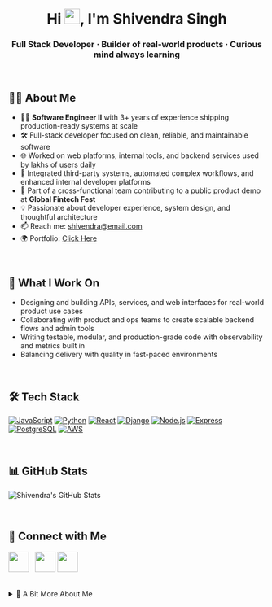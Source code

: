 <h1 align="center">Hi <img src="https://raw.githubusercontent.com/MartinHeinz/MartinHeinz/master/wave.gif" width="30px">, I'm Shivendra Singh</h1>
<h3 align="center">Full Stack Developer · Builder of real-world products · Curious mind always learning</h3>

<br>

## 👨‍💻 About Me

- 🧑‍💼 **Software Engineer II** with 3+ years of experience shipping production-ready systems at scale
- 🛠️ Full-stack developer focused on clean, reliable, and maintainable software
- 🌐 Worked on web platforms, internal tools, and backend services used by lakhs of users daily
- 🔁 Integrated third-party systems, automated complex workflows, and enhanced internal developer platforms
- 🚀 Part of a cross-functional team contributing to a public product demo at **Global Fintech Fest**
- 💡 Passionate about developer experience, system design, and thoughtful architecture
- 📫 Reach me: [shivendra@email.com](mailto:shivendra@email.com)
- 🌍 Portfolio: [Click Here](https://shivendra-singh-portfolio.netlify.app)

<br>

## 🚀 What I Work On

- Designing and building APIs, services, and web interfaces for real-world product use cases  
- Collaborating with product and ops teams to create scalable backend flows and admin tools  
- Writing testable, modular, and production-grade code with observability and metrics built in  
- Balancing delivery with quality in fast-paced environments  

<br>

## 🛠️ Tech Stack

[![JavaScript](https://img.shields.io/badge/-JavaScript-F7DF1E?style=for-the-badge&labelColor=black&logo=javascript)](#)
[![Python](https://img.shields.io/badge/-Python-3776AB?style=for-the-badge&labelColor=black&logo=python)](#)
[![React](https://img.shields.io/badge/-React-61DAFB?style=for-the-badge&labelColor=black&logo=react)](#)
[![Django](https://img.shields.io/badge/-Django-092E20?style=for-the-badge&labelColor=black&logo=django)](#)
[![Node.js](https://img.shields.io/badge/-Node.js-339933?style=for-the-badge&labelColor=black&logo=node.js)](#)
[![Express](https://img.shields.io/badge/-Express.js-000000?style=for-the-badge&labelColor=black&logo=express)](#)
[![PostgreSQL](https://img.shields.io/badge/-PostgreSQL-336791?style=for-the-badge&labelColor=black&logo=postgresql)](#)
[![AWS](https://img.shields.io/badge/-AWS-FF9900?style=for-the-badge&labelColor=black&logo=amazon-aws)](#)

<br>

## 📊 GitHub Stats

![Shivendra's GitHub Stats](https://github-readme-stats.vercel.app/api?username=shivendradb&count_private=true&theme=tokyonight&hide=contribs,prs)

<br>

## 🔗 Connect with Me

<a href="[https://linkedin.com/in/shivendradb](https://www.linkedin.com/in/link-shivendra-singh/)"><img height="40px" src="https://img.icons8.com/fluent/48/000000/linkedin.png"/></a>
&nbsp;
<a href="mailto:shivendra@email.com"><img height="40px" src="https://img.icons8.com/color/48/000000/gmail.png"/></a>
<a href="https://www.instagram.com/mr_worldwide_9/"><img height="40px" src="https://img.icons8.com/fluent/48/000000/instagram-new.png"/></a>
&nbsp;

<br>

<details>
<summary>🧠 A Bit More About Me</summary>

- 🧠 Deeply interested in system design, clean APIs, observability, and backend optimization
- 🔄 Advocate of readable code, thoughtful abstractions, and robust testing
- 🎮 Gamer, code reviewer, lifelong learner

</details>

